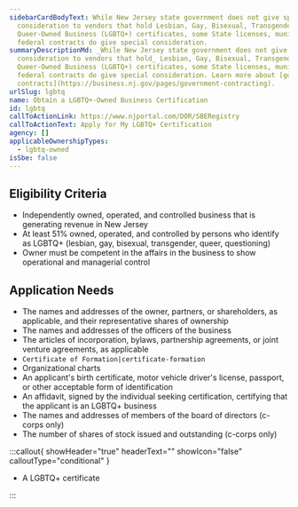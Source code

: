```yaml
---
sidebarCardBodyText: While New Jersey state government does not give special
  consideration to vendors that hold Lesbian, Gay, Bisexual, Transgender,
  Queer-Owned Business (LGBTQ+) certificates, some State licenses, municipal or
  federal contracts do give special consideration.
summaryDescriptionMd: _While New Jersey state government does not give special
  consideration to vendors that hold_ Lesbian, Gay, Bisexual, Transgender,
  Queer-Owned Business (LGBTQ+) certificates, some State licenses, municipal or
  federal contracts do give special consideration. Learn more about [government
  contracts](https://business.nj.gov/pages/government-contracting).
urlSlug: lgbtq
name: Obtain a LGBTQ+-Owned Business Certification
id: lgbtq
callToActionLink: https://www.njportal.com/DOR/SBERegistry
callToActionText: Apply for My LGBTQ+ Certification
agency: []
applicableOwnershipTypes:
  - lgbtq-owned
isSbe: false
---
```

## Eligibility Criteria

* Independently owned, operated, and controlled business that is generating revenue in New Jersey
* At least 51% owned, operated, and controlled by persons who identify as LGBTQ+ (lesbian, gay, bisexual, transgender, queer, questioning)
* Owner must be competent in the affairs in the business to show operational and managerial control

## Application Needs

* The names and addresses of the owner, partners, or shareholders, as applicable, and their representative shares of ownership
* The names and addresses of the officers of the business
* The articles of incorporation, bylaws, partnership agreements, or joint venture agreements, as applicable
*  `Certificate of Formation|certificate-formation` 
* Organizational charts
* An applicant's birth certificate, motor vehicle driver's license, passport, or other acceptable form of identification
* An affidavit, signed by the individual seeking certification, certifying that the applicant is an LGBTQ+ business
* The names and addresses of members of the board of directors (c-corps only)
* The number of shares of stock issued and outstanding (c-corps only)

:::callout{ showHeader="true" headerText="" showIcon="false" calloutType="conditional" }

- A LGBTQ+ certificate

:::
